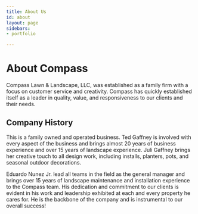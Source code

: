 ```yaml
---
title: About Us
id: about
layout: page
sidebars:
- portfolio

---
```

# About Compass

Compass Lawn & Landscape, LLC, was established as a family firm with a focus on customer service and creativity. Compass has quickly established itself as a leader in quality, value, and responsiveness to our clients and their needs.

## Company History

This is a family owned and operated business. Ted Gaffney is involved with every aspect of the business and brings almost 20 years of business experience and over 15 years of landscape experience. Juli Gaffney brings her creative touch to all design work, including installs, planters, pots, and seasonal outdoor decorations.

Eduardo Nunez Jr. lead all teams in the field as the general manager and brings over 15 years of landscape maintenance and installation experience to the Compass team. His dedication and commitment to our clients is evident in his work and leadership exhibited at each and every property he cares for. He is the backbone of the company and is instrumental to our overall success!